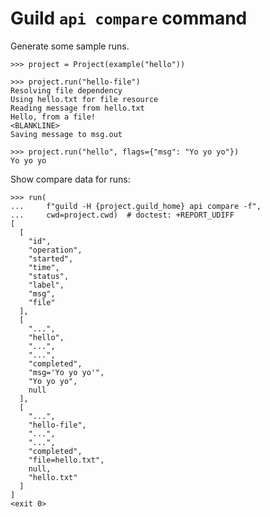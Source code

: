 # Guild `api compare` command

Generate some sample runs.

    >>> project = Project(example("hello"))

    >>> project.run("hello-file")
    Resolving file dependency
    Using hello.txt for file resource
    Reading message from hello.txt
    Hello, from a file!
    <BLANKLINE>
    Saving message to msg.out

    >>> project.run("hello", flags={"msg": "Yo yo yo"})
    Yo yo yo

Show compare data for runs:

    >>> run(
    ...     f"guild -H {project.guild_home} api compare -f",
    ...     cwd=project.cwd)  # doctest: +REPORT_UDIFF
    [
      [
        "id",
        "operation",
        "started",
        "time",
        "status",
        "label",
        "msg",
        "file"
      ],
      [
        "...",
        "hello",
        "...",
        "...",
        "completed",
        "msg='Yo yo yo'",
        "Yo yo yo",
        null
      ],
      [
        "...",
        "hello-file",
        "...",
        "...",
        "completed",
        "file=hello.txt",
        null,
        "hello.txt"
      ]
    ]
    <exit 0>
